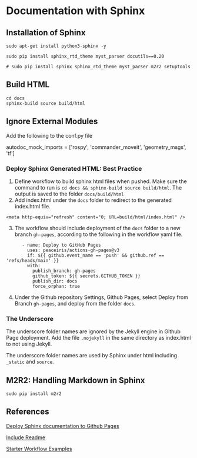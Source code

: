 # Documentation with Sphinx

## Installation of Sphinx
```
sudo apt-get install python3-sphinx -y

sudo pip install sphinx_rtd_theme myst_parser docutils==0.20

# sudo pip install sphinx sphinx_rtd_theme myst_parser m2r2 setuptools
```

## Build HTML

```
cd docs
sphinx-build source build/html
```

## Ignore External Modules

Add the following to the conf.py file

autodoc_mock_imports = ['rospy', 'commander_moveit', 'geometry_msgs', 'tf']


### Deploy Sphinx Generated HTML: Best Practice

1. Define workflow to build sphinx html files when pushed. Make sure the command to run is `cd docs && sphinx-build source build/html`. The output is saved to the folder `docs/build/html`
2. Add index.html under the `docs` folder to redirect to the generated index.html file.
```
<meta http-equiv="refresh" content="0; URL=build/html/index.html" />
```
3. The workflow should include deployment of the `docs` folder to a new branch `gh-pages`, according to the following in the workflow yaml file.
```
      - name: Deploy to GitHub Pages
        uses: peaceiris/actions-gh-pages@v3
        if: ${{ github.event_name == 'push' && github.ref == 'refs/heads/main' }}
        with:
          publish_branch: gh-pages
          github_token: ${{ secrets.GITHUB_TOKEN }}
          publish_dir: docs
          force_orphan: true
```

4. Under the Github repository Settings, Github Pages, select Deploy from Branch `gh-pages`, and deploy from the folder `docs`.


### The Underscore

The underscore folder names are ignored by the Jekyll engine in Github Page deployment.  Add the file `.nojekyll` in the same directory as index.html to not using Jekyll.

The underscore folder names are used by Sphinx under html including `_static` and `source`.


## M2R2: Handling Markdown in Sphinx
```
sudo pip install m2r2
```

## References
[Deploy Sphinx documentation to Github Pages](https://coderefinery.github.io/documentation/gh_workflow/)

[Include Readme](https://stackoverflow.com/questions/46278683/include-my-markdown-readme-into-sphinx/68005314#68005314)

[Starter Workflow Examples](https://github.com/actions/starter-workflows/)